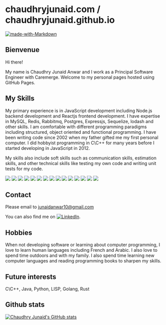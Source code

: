 # chaudhryjunaid.com / chaudhryjunaid.github.io
[![made-with-Markdown](https://img.shields.io/badge/Made%20with-Markdown-1f425f.svg)](http://commonmark.org)

## Bienvenue
Hi there!

My name is Chaudhry Junaid Anwar and I work as a Principal Software Engineer with Caremerge. Welcome to my personal pages hosted using GitHub Pages.

## My Skills
My primary experience is in JavaScript development including Node.js backend development and Reactjs frontend development. I have expertise in MySQL, Redis, Rabbitmq, Postgres, Expressjs, Sequelize, lodash and other skills. I am comfortable with different programming paradigms including structured, object oriented and functional programming. I have been writing code since 2002 when my father gifted me my first personal computer. I did hobbyist programming in C\C++ for many years before I started developing in JavaScript in 2012.

My skills also include soft skills such as communication skills, estimation skills, and other technical skills like testing my own code and writing unit tests for my code.

![](https://img.shields.io/badge/OS-Linux-informational?style=flat&logo=Linux&logoColor=white&color=2bbc8a)
![](https://img.shields.io/badge/OS-MacOS-informational?style=flat&logo=Apple&logoColor=white&color=2bbc8a)
![](https://img.shields.io/badge/Editor-vscode-informational?style=flat&logo=Visual%20Studio%20Code&logoColor=white&color=2bbc8a)
![](https://img.shields.io/badge/Editor-vim-informational?style=flat&logo=Vim&logoColor=white&color=2bbc8a)
![](https://img.shields.io/badge/Shell-zsh-informational?style=flat&logo=GNU%20Bashx&logoColor=white&color=2bbc8a)
![](https://img.shields.io/badge/Tools-Docker-informational?style=flat&logo=Docker&logoColor=white&color=2bbc8a)
![](https://img.shields.io/badge/Tools-MySQL-informational?style=flat&logo=MySQL&logoColor=white&color=2bbc8a)
![](https://img.shields.io/badge/Tools-Redis-informational?style=flat&logo=Redis&logoColor=white&color=2bbc8a)
![](https://img.shields.io/badge/Tools-RabbitMQ-informational?style=flat&logo=RabbitMQ&logoColor=white&color=2bbc8a)
![](https://img.shields.io/badge/Tools-PostgreSQL-informational?style=flat&logo=PostgreSQL&logoColor=white&color=2bbc8a)
![](https://img.shields.io/badge/Frameworks-Express-informational?style=flat&logo=Express&logoColor=white&color=2bbc8a)
![](https://img.shields.io/badge/Frameworks-Sequelize-informational?style=flat&color=2bbc8a)
![](https://img.shields.io/badge/Frameworks-React-informational?style=flat&logo=React&logoColor=white&color=2bbc8a)
![](https://img.shields.io/badge/Libraries-Lodash-informational?style=flat&color=2bbc8a)
![](https://img.shields.io/badge/Libraries-Ramda-informational?style=flat&color=2bbc8a)


## Contact
Please email to junaidanwar10@gmail.com

You can also find me on [![LinkedIn](https://raw.githubusercontent.com/MartinHeinz/MartinHeinz/master/linkedin-3-16.png)](www.linkedin.com/in/chaudhryjunaid).

## Hobbies
When not developing software or learning about computer programming, I love to learn human languages including French and Arabic. I also love to spend time outdoors and with my family. I also spend time learning new computer languages and reading programming books to sharpen my skills.

## Future interests
C\C++, Java, Python, LISP, Golang, Rust

## Github stats
[![Chaudhry Junaid's GitHub stats](https://github-readme-stats.vercel.app/api?username=chaudhryjunaid&count_private=true&show_icons=true)](https://github.com/chaudhryjunaid)
